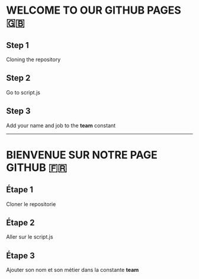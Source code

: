 # WELCOME TO OUR GITHUB PAGES 🇬🇧

## Step 1 
Cloning the repository

## Step 2
Go to script.js 

## Step 3
Add your name and job to the **team** constant


---

# BIENVENUE SUR NOTRE PAGE GITHUB 🇫🇷

## Étape 1 
Cloner le repositorie

## Étape 2
Aller sur le script.js 

## Étape 3
Ajouter son nom et son métier dans la constante **team**


